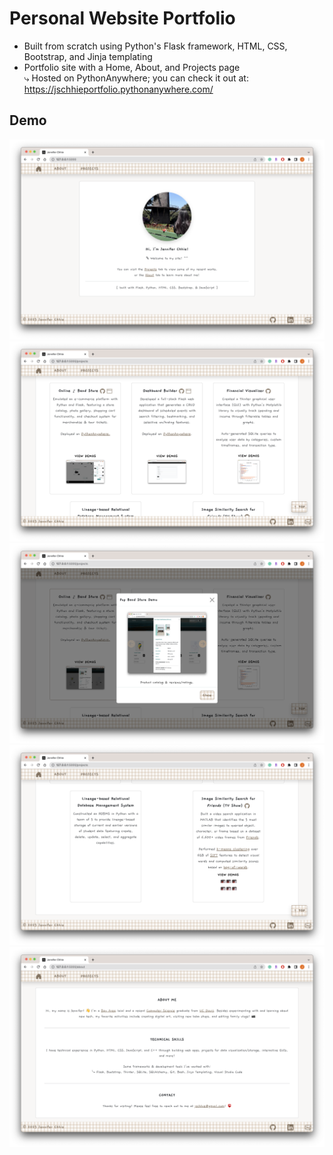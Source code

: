# Personal Website Portfolio

* Built from scratch using Python's Flask framework, HTML, CSS, Bootstrap, and Jinja templating
* Portfolio site with a Home, About, and Projects page
<br>⤷ Hosted on PythonAnywhere; you can check it out at: https://jschhieportfolio.pythonanywhere.com/ 

## Demo
<img src="https://github.com/jschhie/portfolio/blob/main/demo/home-1.png" alt="Personal website portfolio Home Page">

<img src="https://github.com/jschhie/portfolio/blob/main/demo/project-1.png" alt="Projects Page, with project descriptions and links continued">

<img src="https://github.com/jschhie/portfolio/blob/main/demo/project-galleries.png" alt="Projects Page, with project demo images">

<img src="https://github.com/jschhie/portfolio/blob/main/demo/about-1.png" alt="Projects Page, with project descriptions and links"> 

<img src="https://github.com/jschhie/portfolio/blob/main/demo/project-3.png" alt="About Page">
